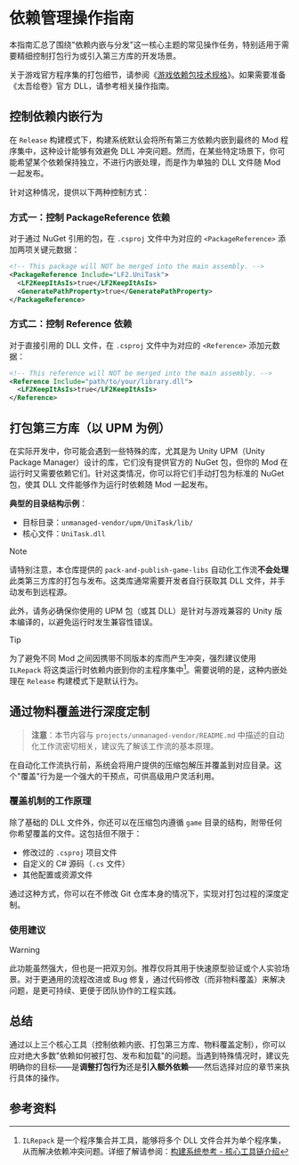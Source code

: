 # 依赖管理操作指南

本指南汇总了围绕"依赖内嵌与分发"这一核心主题的常见操作任务，特别适用于需要精细控制打包行为或引入第三方库的开发场景。

关于游戏官方程序集的打包细节，请参阅《[游戏依赖包技术规格](../reference/game-libs-packaging.md)》。如果需要准备《太吾绘卷》官方 DLL，请参考相关操作指南。

## 控制依赖内嵌行为

在 `Release` 构建模式下，构建系统默认会将所有第三方依赖内嵌到最终的 Mod 程序集中，这种设计能够有效避免 DLL 冲突问题。然而，在某些特定场景下，你可能希望某个依赖保持独立，不进行内嵌处理，而是作为单独的 DLL 文件随 Mod 一起发布。

针对这种情况，提供以下两种控制方式：

### 方式一：控制 PackageReference 依赖

对于通过 NuGet 引用的包，在 `.csproj` 文件中为对应的 `<PackageReference>` 添加两项关键元数据：

```xml
<!-- This package will NOT be merged into the main assembly. -->
<PackageReference Include="LF2.UniTask">
  <LF2KeepItAsIs>true</LF2KeepItAsIs>
  <GeneratePathProperty>true</GeneratePathProperty>
</PackageReference>
```

### 方式二：控制 Reference 依赖

对于直接引用的 DLL 文件，在 `.csproj` 文件中为对应的 `<Reference>` 添加元数据：

```xml
<!-- This reference will NOT be merged into the main assembly. -->
<Reference Include="path/to/your/library.dll">
  <LF2KeepItAsIs>true</LF2KeepItAsIs>
</Reference>
```

## 打包第三方库（以 UPM 为例）

在实际开发中，你可能会遇到一些特殊的库，尤其是为 Unity UPM（Unity Package Manager）设计的库，它们没有提供官方的 NuGet 包，但你的 Mod 在运行时又需要依赖它们。针对这类情况，你可以将它们手动打包为标准的 NuGet 包，使其 DLL 文件能够作为运行时依赖随 Mod 一起发布。

**典型的目录结构示例**：

- 目标目录：`unmanaged-vendor/upm/UniTask/lib/`
- 核心文件：`UniTask.dll`

> [!NOTE]
> 请特别注意，本仓库提供的 `pack-and-publish-game-libs` 自动化工作流**不会处理**此类第三方库的打包与发布。这类库通常需要开发者自行获取其 DLL 文件，并手动发布到远程源。
>
> 此外，请务必确保你使用的 UPM 包（或其 DLL）是针对与游戏兼容的 Unity 版本编译的，以避免运行时发生兼容性错误。

> [!TIP]
> 为了避免不同 Mod 之间因携带不同版本的库而产生冲突，强烈建议使用 `ILRepack` 将这类运行时依赖内嵌到你的主程序集中[^1]。需要说明的是，这种内嵌处理在 `Release` 构建模式下是默认行为。
>

## 通过物料覆盖进行深度定制

> **注意**：本节内容与 `projects/unmanaged-vendor/README.md` 中描述的自动化工作流密切相关，建议先了解该工作流的基本原理。

在自动化工作流执行前，系统会将用户提供的压缩包解压并覆盖到对应目录。这个"覆盖"行为是一个强大的干预点，可供高级用户灵活利用。

### 覆盖机制的工作原理

除了基础的 DLL 文件外，你还可以在压缩包内遵循 `game` 目录的结构，附带任何你希望覆盖的文件。这包括但不限于：

- 修改过的 `.csproj` 项目文件
- 自定义的 C# 源码（`.cs` 文件）
- 其他配置或资源文件

通过这种方式，你可以在不修改 Git 仓库本身的情况下，实现对打包过程的深度定制。

### 使用建议

> [!WARNING]
> 此功能虽然强大，但也是一把双刃剑。推荐仅将其用于快速原型验证或个人实验场景。对于更通用的流程改进或 Bug 修复，通过代码修改（而非物料覆盖）来解决问题，是更可持续、更便于团队协作的工程实践。

## 总结

通过以上三个核心工具（控制依赖内嵌、打包第三方库、物料覆盖定制），你可以应对绝大多数"依赖如何被打包、发布和加载"的问题。当遇到特殊情况时，建议先明确你的目标——是**调整打包行为**还是**引入额外依赖**——然后选择对应的章节来执行具体的操作。

## 参考资料

[^1]: `ILRepack` 是一个程序集合并工具，能够将多个 DLL 文件合并为单个程序集，从而解决依赖冲突问题。详细了解请参阅：[构建系统参考 - 核心工具链介绍](../reference/build-system.md#核心工具链介绍)
